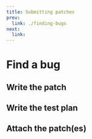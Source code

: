 ```yaml
---
title: Submitting patches
prev:
  link: ./finding-bugs
next:
  link: 
---
```


# Find a bug

## Write the patch 

## Write the test plan

## Attach the patch(es)